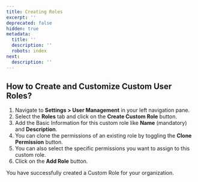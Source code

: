 ```yaml
---
title: Creating Roles
excerpt: ''
deprecated: false
hidden: true
metadata:
  title: ''
  description: ''
  robots: index
next:
  description: ''
---
```

## How to Create and Customize Custom User Roles?

1. Navigate to **Settings > User Management** in your left navigation pane.
2. Select the **Roles** tab and click on the **Create Custom Role** button.
3. Add the Basic Information for this custom role like **Name** (mandatory) and **Description**. 
4. You can clone the permissions of an existing role by toggling the **Clone Permission** button.
5. You can also select the specific permissions you want to assign to this custom role. 
6. Click on the **Add Role** button.

You have successfully created a Custom Role for your organization.
